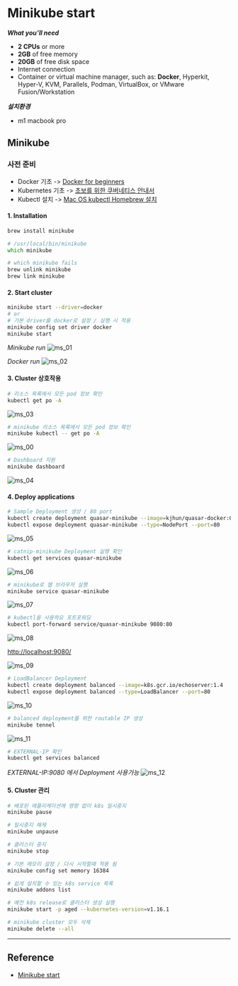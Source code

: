 # Minikube start

***What you’ll need***

* **2 CPUs** or more
* **2GB** of free memory
* **20GB** of free disk space
* Internet connection
* Container or virtual machine manager, such as: **Docker**, Hyperkit, Hyper-V, KVM,  Parallels, Podman, VirtualBox, or VMware Fusion/Workstation

***설치환경***

* m1 macbook pro

## Minikube

### 사전 준비

* Docker 기초 -> [Docker for beginners](https://docker-curriculum.com/#getting-started)
* Kubernetes 기초 -> [초보를 위한 쿠버네티스 안내서](https://www.youtube.com/watch?v=Ia8IfowgU7s)
* Kubectl 설치 -> [Mac OS kubectl Homebrew 설치](https://kubernetes.io/ko/docs/tasks/tools/install-kubectl-macos/#install-with-homebrew-on-macos)

#### 1. Installation

```zsh
brew install minikube

# /usr/local/bin/minikube
which minikube 

# which minikube fails
brew unlink minikube
brew link minikube
```

#### 2. Start cluster

```zsh
minikube start --driver=docker
# or
# 기본 driver를 docker로 설정 / 실행 시 적용
minikube config set driver docker
minikube start 
```

*Minikube run*
![ms_01](./images/ms_01.png)

*Docker run*
![ms_02](./images/ms_02.png)

#### 3. Cluster 상호작용

```zsh
# 리소스 목록에서 모든 pod 정보 확인 
kubectl get po -A
```

![ms_03](./images/ms_03.png)

```zsh
# minikube 리소스 목록에서 모든 pod 정보 확인 
minikube kubectl -- get po -A
```

![ms_00](./images/ms_00.png)

```zsh
# Dashboard 지원
minikube dashboard
```

![ms_04](./images/ms_04.png)

#### 4. Deploy applications

```zsh
# Sample Deployment 생성 / 80 port 
kubectl create deployment quasar-minikube --image=kjhun/quasar-docker:0.0.1
kubectl expose deployment quasar-minikube --type=NodePort --port=80
```

![ms_05](./images/ms_05.png)

```zsh
# catnip-minikube Deployment 실행 확인 
kubectl get services quasar-minikube
```

![ms_06](./images/ms_06.png)

```zsh
# minikube로 웹 브라우저 실행
minikube service quasar-minikube
```

![ms_07](./images/ms_07.png)

```zsh
# kubectl을 사용하요 포트포워딩 
kubectl port-forward service/quasar-minikube 9080:80
```

![ms_08](./images/ms_08.png)

<http://localhost:9080/>

![ms_09](./images/ms_09.png)

```zsh
# LoadBalancer Deployment
kubectl create deployment balanced --image=k8s.gcr.io/echoserver:1.4
kubectl expose deployment balanced --type=LoadBalancer --port=80
```

![ms_10](./images/ms_10.png)

```zsh
# balanced deployment를 위한 routable IP 생성
minikube tennel
```

![ms_11](./images/ms_11.png)

```zsh
# EXTERNAL-IP 확인
kubectl get services balanced
```

*EXTERNAL-IP:9080 에서 Deployment 사용가능*
![ms_12](./images/ms_12.png)

#### 5. Cluster 관리

```zsh
# 배포된 애플리케이션에 영향 없이 k8s 일시중지
minikube pause

# 일시중지 해제
minikube unpause

# 클러스터 중지
minikube stop

# 기본 메모리 설정 / 다시 시작할때 적용 됨 
minikube config set memory 16384

# 쉽게 설치할 수 있는 k8s service 목록 
minikube addons list

# 예전 k8s release로 클러스터 생성 실행 
minikube start -p aged --kubernetes-version=v1.16.1

# minikube cluster 모두 삭제 
minikube delete --all
```

---

## Reference

* [Minikube start](https://minikube.sigs.k8s.io/docs/start/)
